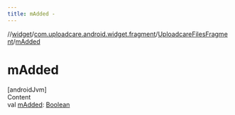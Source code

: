 ```yaml
---
title: mAdded -
---
```

//[widget](../../index.md)/[com.uploadcare.android.widget.fragment](../index.md)/[UploadcareFilesFragment](index.md)/[mAdded](m-added.md)



# mAdded  
[androidJvm]  
Content  
val [mAdded](m-added.md): [Boolean](https://kotlinlang.org/api/latest/jvm/stdlib/kotlin/-boolean/index.html)  



